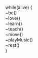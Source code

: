 while(alive) {\
  ~be()\
  ~love()\
  ~learn()\
  ~teach()\
  ~move()\
  ~playMusic()\
  ~rest()\
}
